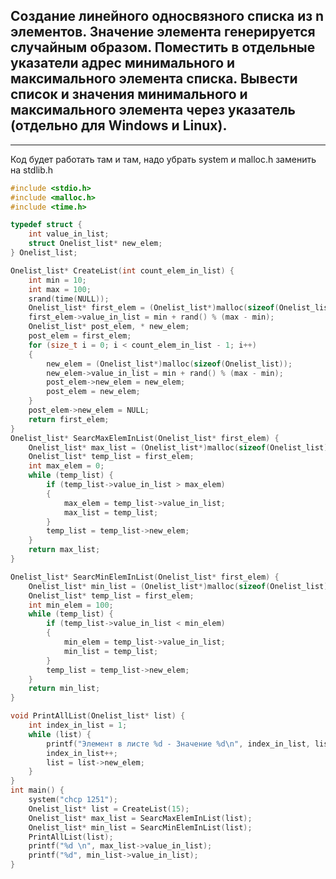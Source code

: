 ## Создание линейного односвязного списка из n элементов. Значение элемента генерируется случайным образом. Поместить в отдельные указатели адрес минимального и максимального элемента списка. Вывести список и значения минимального и максимального элемента через указатель (отдельно для Windows и Linux).


-----


Код будет работать там и там, надо убрать system и malloc.h заменить на stdlib.h
```C
#include <stdio.h>
#include <malloc.h>
#include <time.h>

typedef struct {
	int value_in_list;
	struct Onelist_list* new_elem;
} Onelist_list;

Onelist_list* CreateList(int count_elem_in_list) {
	int min = 10;
	int max = 100;
	srand(time(NULL));
	Onelist_list* first_elem = (Onelist_list*)malloc(sizeof(Onelist_list));
	first_elem->value_in_list = min + rand() % (max - min);
	Onelist_list* post_elem, * new_elem;
	post_elem = first_elem;
	for (size_t i = 0; i < count_elem_in_list - 1; i++)
	{
		new_elem = (Onelist_list*)malloc(sizeof(Onelist_list));
		new_elem->value_in_list = min + rand() % (max - min);
		post_elem->new_elem = new_elem;
		post_elem = new_elem;
	}
	post_elem->new_elem = NULL;
	return first_elem;
}
Onelist_list* SearcMaxElemInList(Onelist_list* first_elem) {
	Onelist_list* max_list = (Onelist_list*)malloc(sizeof(Onelist_list));
	Onelist_list* temp_list = first_elem;
	int max_elem = 0;
	while (temp_list) {
		if (temp_list->value_in_list > max_elem)
		{
			max_elem = temp_list->value_in_list;
			max_list = temp_list;
		}
		temp_list = temp_list->new_elem;
	}
	return max_list;
}

Onelist_list* SearcMinElemInList(Onelist_list* first_elem) {
	Onelist_list* min_list = (Onelist_list*)malloc(sizeof(Onelist_list));
	Onelist_list* temp_list = first_elem;
	int min_elem = 100;
	while (temp_list) {
		if (temp_list->value_in_list < min_elem)
		{
			min_elem = temp_list->value_in_list;
			min_list = temp_list;
		}
		temp_list = temp_list->new_elem;
	}
	return min_list;
}

void PrintAllList(Onelist_list* list) {
	int index_in_list = 1;
	while (list) {
		printf("Элемент в листе %d - Значение %d\n", index_in_list, list->value_in_list);
		index_in_list++;
		list = list->new_elem;
	}
}
int main() {
	system("chcp 1251");
	Onelist_list* list = CreateList(15);
	Onelist_list* max_list = SearcMaxElemInList(list);
	Onelist_list* min_list = SearcMinElemInList(list);
	PrintAllList(list);
	printf("%d \n", max_list->value_in_list);
	printf("%d", min_list->value_in_list);
}
```

